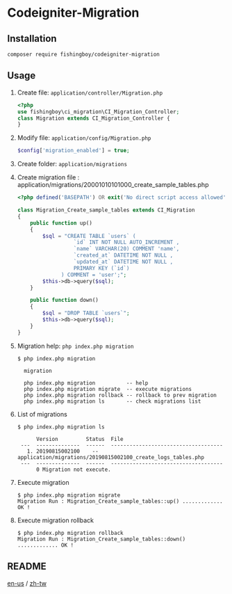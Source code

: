 # Codeigniter-Migration

## Installation
```
composer require fishingboy/codeigniter-migration
```

## Usage
1. Create file: `application/controller/Migration.php` 
    ```php
    <?php
    use fishingboy\ci_migration\CI_Migration_Controller;
    class Migration extends CI_Migration_Controller {
    }
    ```
2. Modify file: `application/config/Migration.php`   
    ```php
    $config['migration_enabled'] = true;
    ```
   
3. Create folder: `application/migrations` 

4. Create migration file :  application/migrations/20001010101000_create_sample_tables.php
    ```php
    <?php defined('BASEPATH') OR exit('No direct script access allowed');
    
    class Migration_Create_sample_tables extends CI_Migration
    {
        public function up()
        {
            $sql = "CREATE TABLE `users` ( 
                      `id` INT NOT NULL AUTO_INCREMENT , 
                      `name` VARCHAR(20) COMMENT 'name', 
                      `created_at` DATETIME NOT NULL , 
                      `updated_at` DATETIME NOT NULL , 
                      PRIMARY KEY (`id`)
                  ) COMMENT = 'user';";
            $this->db->query($sql);
        }
    
        public function down()
        {
            $sql = "DROP TABLE `users`";
            $this->db->query($sql);
        }
    }    
    ```
    
5. Migration help:  `php index.php migration`
    ```shell
    $ php index.php migration
    
      migration
      
      php index.php migration          -- help 
      php index.php migration migrate  -- execute migrations
      php index.php migration rollback -- rollback to prev migration
      php index.php migration ls       -- check migrations list 

    ```
    
6. List of migrations
   ```shell
   $ php index.php migration ls
   
         Version         Status  File
    ---  --------------  ------  ------------------------------------
      1. 20190815002100    --    application/migrations/20190815002100_create_logs_tables.php 
    ---  --------------  ------  ------------------------------------
         0 Migration not execute.

   ```
   
7. Execute migration
   ```shell
   $ php index.php migration migrate
   Migration Run : Migration_Create_sample_tables::up() ............. OK !
   ```
   
8. Execute migration rollback
   ```shell
   $ php index.php migration rollback
   Migration Run : Migration_Create_sample_tables::down() ............. OK !
   ```

## README
[en-us](README.md) / 
[zh-tw](README-zh-tw.md)

